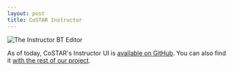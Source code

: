 ```yaml
---
layout: post
title: CoSTAR Instructor
---
```


![The Instructor BT Editor]({{site.baseurl}}public/bt3.png)

As of today, CoSTAR's Instructor UI is [available on GitHub](https://github.com/cpaxton/costar_instructor). You can also find it [with the rest of our project](https://github.com/cpaxton/costar_stack).

